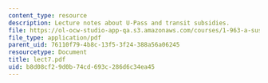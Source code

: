 ```yaml
---
content_type: resource
description: Lecture notes about U-Pass and transit subsidies.
file: https://ol-ocw-studio-app-qa.s3.amazonaws.com/courses/1-963-a-sustainable-transportation-plan-for-mit-spring-2007/b8d08cf29d0b74cd693c286d6c34ea45_lect7.pdf
file_type: application/pdf
parent_uid: 76110f79-4b8c-13f5-3f24-388a56a06245
resourcetype: Document
title: lect7.pdf
uid: b8d08cf2-9d0b-74cd-693c-286d6c34ea45
---
```

